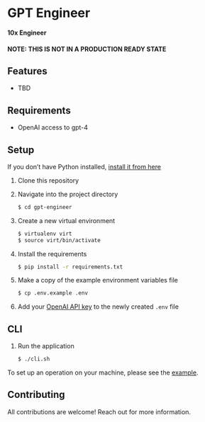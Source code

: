 # GPT Engineer

**10x Engineer**

#### NOTE: THIS IS NOT IN A PRODUCTION READY STATE

## Features

* TBD

## Requirements

* OpenAI access to gpt-4

## Setup

If you don’t have Python installed, [install it from here](https://www.python.org/downloads/)

1. Clone this repository

2. Navigate into the project directory

   ```bash
   $ cd gpt-engineer
   ```

3. Create a new virtual environment

   ```bash
   $ virtualenv virt
   $ source virt/bin/activate
   ```

4. Install the requirements

   ```bash
   $ pip install -r requirements.txt
   ```

5. Make a copy of the example environment variables file

   ```bash
   $ cp .env.example .env
   ```

6. Add your [OpenAI API key](https://beta.openai.com/account/api-keys) to the newly created `.env` file

## CLI

1. Run the application

    ```bash
    $ ./cli.sh
    ```

To set up an operation on your machine, please see the [example](https://github.com/ncrews35/gpt-operator/tree/mainline/example).

## Contributing

All contributions are welcome! Reach out for more information.
